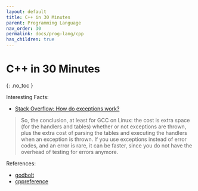 ```yaml
---
layout: default
title: C++ in 30 Minutes
parent: Programming Language
nav_order: 30
permalink: docs/prog-lang/cpp
has_children: true
---
```


# C++ in 30 Minutes
{: .no_toc }

Interesting Facts:

- [Stack Overflow: How do exceptions work?](https://stackoverflow.com/questions/307610/how-do-exceptions-work-behind-the-scenes-in-c)

> So, the conclusion, at least for GCC on Linux: the cost is extra space (for the handlers and tables) whether or not exceptions are thrown, plus the extra cost of parsing the tables and executing the handlers when an exception is thrown. If you use exceptions instead of error codes, and an error is rare, it can be faster, since you do not have the overhead of testing for errors anymore.

References:

- [godbolt](https://godbolt.org)
- [cppreference](https://en.cppreference.com)

